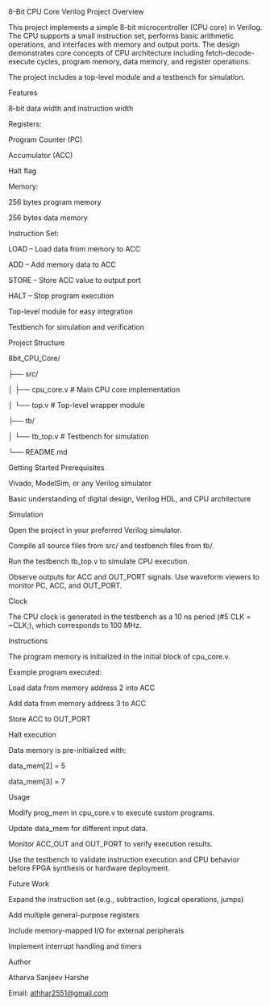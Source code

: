 8-Bit CPU Core Verilog Project
Overview

This project implements a simple 8-bit microcontroller (CPU core) in Verilog. The CPU supports a small instruction set, performs basic arithmetic operations, and interfaces with memory and output ports. The design demonstrates core concepts of CPU architecture including fetch-decode-execute cycles, program memory, data memory, and register operations.

The project includes a top-level module and a testbench for simulation.

Features

8-bit data width and instruction width

Registers:

Program Counter (PC)

Accumulator (ACC)

Halt flag

Memory:

256 bytes program memory

256 bytes data memory

Instruction Set:

LOAD – Load data from memory to ACC

ADD – Add memory data to ACC

STORE – Store ACC value to output port

HALT – Stop program execution

Top-level module for easy integration

Testbench for simulation and verification

Project Structure

8bit_CPU_Core/

├── src/

│   ├── cpu_core.v     # Main CPU core implementation

│   └── top.v          # Top-level wrapper module

├── tb/

│   └── tb_top.v       # Testbench for simulation

└── README.md


Getting Started
Prerequisites

Vivado, ModelSim, or any Verilog simulator

Basic understanding of digital design, Verilog HDL, and CPU architecture

Simulation

Open the project in your preferred Verilog simulator.

Compile all source files from src/ and testbench files from tb/.

Run the testbench tb_top.v to simulate CPU execution.

Observe outputs for ACC and OUT_PORT signals. Use waveform viewers to monitor PC, ACC, and OUT_PORT.

Clock

The CPU clock is generated in the testbench as a 10 ns period (#5 CLK = ~CLK;), which corresponds to 100 MHz.

Instructions

The program memory is initialized in the initial block of cpu_core.v.

Example program executed:

Load data from memory address 2 into ACC

Add data from memory address 3 to ACC

Store ACC to OUT_PORT

Halt execution

Data memory is pre-initialized with:

data_mem[2] = 5

data_mem[3] = 7

Usage

Modify prog_mem in cpu_core.v to execute custom programs.

Update data_mem for different input data.

Monitor ACC_OUT and OUT_PORT to verify execution results.

Use the testbench to validate instruction execution and CPU behavior before FPGA synthesis or hardware deployment.

Future Work

Expand the instruction set (e.g., subtraction, logical operations, jumps)

Add multiple general-purpose registers

Include memory-mapped I/O for external peripherals

Implement interrupt handling and timers

Author

Atharva Sanjeev Harshe

Email: athhar2551@gmail.com

